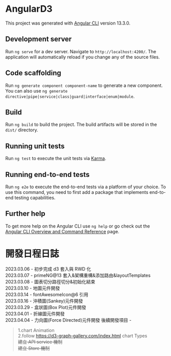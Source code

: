 # AngularD3

This project was generated with [Angular CLI](https://github.com/angular/angular-cli) version 13.3.0.

## Development server

Run `ng serve` for a dev server. Navigate to `http://localhost:4200/`. The application will automatically reload if you change any of the source files.

## Code scaffolding

Run `ng generate component component-name` to generate a new component. You can also use `ng generate directive|pipe|service|class|guard|interface|enum|module`.

## Build

Run `ng build` to build the project. The build artifacts will be stored in the `dist/` directory.

## Running unit tests

Run `ng test` to execute the unit tests via [Karma](https://karma-runner.github.io).

## Running end-to-end tests

Run `ng e2e` to execute the end-to-end tests via a platform of your choice. To use this command, you need to first add a package that implements end-to-end testing capabilities.

## Further help

To get more help on the Angular CLI use `ng help` or go check out the [Angular CLI Overview and Command Reference](https://angular.io/cli) page.

# 開發日程日誌

2023.03.06 - 初步完成 d3 套入與 RWD 化  
2023.03.07 - primeNG@13 套入&架構重構&添加路由&layoutTemplates  
2023.03.08 - 圖表切分路徑切分&初始化結束  
2023.03.10 - 地圖元件開發  
2023.03.14 - fontAwesomeIcon@6 引用  
2023.03.16 - 沖積圖(Sankey)元件開發  
2023.03.29 - 盒狀圖(Box Plot)元件開發  
2023.04.01 - 折線圖元件開發  
2023.04.04 - 力向圖(Force Directed)元件開發
後續開發項目 -

> 1.chart Animation  
> 2.follow https://d3-graph-gallery.com/index.html chart Types  
> ~~建立 API service 機制~~  
> ~~建立 Store 機制~~
